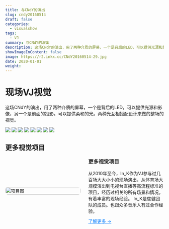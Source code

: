 ```yaml
---
title: 与CNdY的演出
slug: cndy20160514
draft: false
categories:
  - visualshow
tags:
  - VJ
summary: 与CNdY的演出
description: 这场CNdY的演出，用了两种介质的屏幕，一个是背后的LED，可以提供光源和影像，另一个是前面的投影。可以提供柔和的光。两种光互相搭配设计来做的整场的视觉。
showImageInContent: false
image: https://r2.inkx.cc/CNdY20160514-29.jpg
date: 2020-01-01
weight:
---
```


# 现场VJ视觉

这场CNdY的演出，用了两种介质的屏幕，一个是背后的LED，可以提供光源和影像，另一个是前面的投影。可以提供柔和的光。两种光互相搭配设计来做的整场的视觉。


![](https://r2.inkx.cc/CNdY20160514-29.jpg)
![](https://r2.inkx.cc/CNdY20160514-28.jpg)
![](https://r2.inkx.cc/CNdY20160514-27.jpg)
![](https://r2.inkx.cc/CNdY20160514-26.jpg)
![](https://r2.inkx.cc/CNdY20160514-21.jpg)
![](https://r2.inkx.cc/CNdY20160514-14.jpg)
![](https://r2.inkx.cc/CNdY20160514-13.jpg)
![](https://r2.inkx.cc/CNdY20160514-12.jpg)

## 更多视觉项目

<div style="display: flex; gap: 24px; align-items: center; margin-bottom: 32px;">
  <div style="flex: 1;">
    <img src="https://r2.inkx.cc/20250706145352743.jpg" alt="项目图" style="width:100%; border-radius:8px;" />
  </div>
  <div style="flex: 1;">
    <h3 style="margin-top: 0;">更多视觉项目</h3>
    <p style="margin: 0 0 12px;">从2010年至今，In_K作为VJ参与过几百场大大小小的现场演出，从体育场大规模演出到电视台直播等高流程标准的项目，经历过相关的所有场景和情况。有着丰富的现场经验。
	 In_K是崔健团队的成员。也跟众多音乐人有过合作经验。
    </p>
    <a href="/visualshow/about" style="color: #007BFF; text-decoration: underline;">了解更多 →</a>
  </div>
</div>


